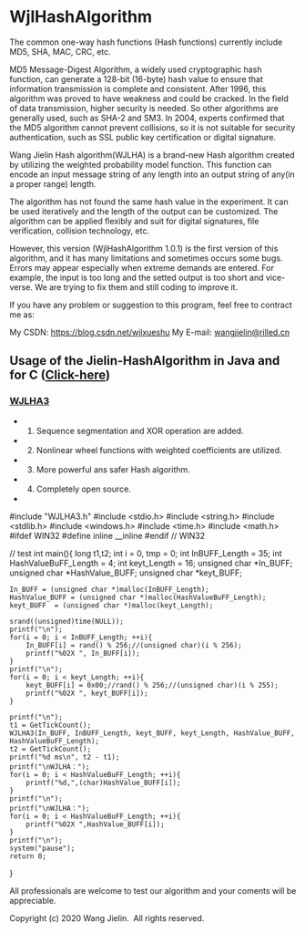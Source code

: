 # WjlHashAlgorithm

The common one-way hash functions (Hash functions) currently include MD5, SHA, MAC, CRC, etc.

 MD5 Message-Digest Algorithm, a widely used cryptographic hash function, can generate a 128-bit (16-byte) hash value to ensure that information transmission is complete and consistent. After 1996, this algorithm was proved to have weakness and could be cracked. In the field of data transmission, higher security is needed. So other algorithms are generally used, such as SHA-2 and SM3. In 2004, experts confirmed that the MD5 algorithm cannot prevent collisions, so it is not suitable for security authentication, such as SSL public key certification or digital signature.
 
Wang Jielin Hash algorithm(WJLHA) is a brand-new Hash algorithm created by utilizing the weighted probability model function. This function can encode an input message string of any length into an output string of any(in a proper range) length.

The algorithm has not found the same hash value in the experiment. It can be used iteratively and the length of the output can be customized. The algorithm can be applied flexibly and suit for digital signatures, file verification, collision technology, etc.

However, this version (WjlHashAlgorithm 1.0.1) is the first version of this algorithm, and it has many limitations and sometimes occurs some bugs. Errors may appear especially when extreme demands are entered. For example, the input is too long and the setted output is too short and vice-verse. We are trying to fix them and still coding to improve it. 

If you have any problem or suggestion to this program, feel free to contract me as:

My CSDN:  https://blog.csdn.net/wjlxueshu
My E-mail: wangjielin@rilled.cn

## Usage of the Jielin-HashAlgorithm in Java and for C ([Click-here](https://github.com/Jielin-Code/WjlHashAlgorithm/blob/master/README%20for%20C.md))
### [WJLHA3](https://github.com/Jielin-Code/WjlHashAlgorithm/tree/master/WJLHA3)
- 1. Sequence segmentation and XOR operation are added.
- 2. Nonlinear wheel functions with weighted coefficients are utilized.
- 3. More powerful ans safer Hash algorithm.
- 4. Completely open source.
- 
#include "WJLHA3.h"
#include <stdio.h>
#include <string.h>
#include <stdlib.h>
#include <windows.h>
#include <time.h>
#include <math.h>
#ifdef WIN32
#define  inline __inline
#endif // WIN32

// test
int main(){
	long t1,t2;
	int i = 0, tmp = 0;
	int InBUFF_Length = 35;
	int HashValueBuFF_Length = 4; 
	int keyt_Length = 16;
	unsigned char *In_BUFF;
	unsigned char *HashValue_BUFF;
	unsigned char *keyt_BUFF;
	
	In_BUFF = (unsigned char *)malloc(InBUFF_Length);
	HashValue_BUFF = (unsigned char *)malloc(HashValueBuFF_Length);
	keyt_BUFF  = (unsigned char *)malloc(keyt_Length);

	srand((unsigned)time(NULL));
	printf("\n");
	for(i = 0; i < InBUFF_Length; ++i){
		In_BUFF[i] = rand() % 256;//(unsigned char)(i % 256);
		printf("%02X ", In_BUFF[i]);
	}
	printf("\n");
	for(i = 0; i < keyt_Length; ++i){
		keyt_BUFF[i] = 0x00;//rand() % 256;//(unsigned char)(i % 255);
		printf("%02X ", keyt_BUFF[i]);
	}
	
	printf("\n");
	t1 = GetTickCount();
	WJLHA3(In_BUFF, InBUFF_Length, keyt_BUFF, keyt_Length, HashValue_BUFF, HashValueBuFF_Length);
	t2 = GetTickCount();
	printf("%d ms\n", t2 - t1);
	printf("\nWJLHA：");
	for(i = 0; i < HashValueBuFF_Length; ++i){
		printf("%d,",(char)HashValue_BUFF[i]);
	}
	printf("\n");
	printf("\nWJLHA：");
	for(i = 0; i < HashValueBuFF_Length; ++i){
		printf("%02X ",HashValue_BUFF[i]);
	}
	printf("\n");
	system("pause");
	return 0;
}

All professionals are welcome to test our algorithm and your coments will be appreciable.  

Copyright (c) 2020 Wang Jielin.  All rights reserved. 
